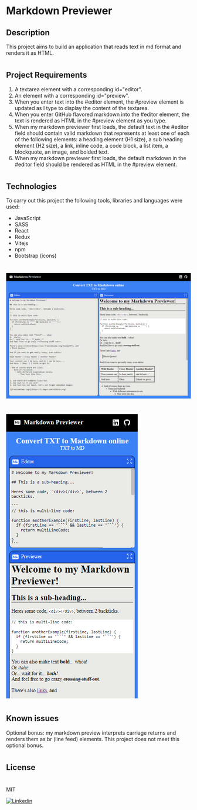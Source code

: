 # Markdown Previewer
## Description
This project aims to build an application that reads text in md format and renders it as HTML. 
#
## Project Requirements
1. A textarea element with a corresponding id="editor".
2. An element with a corresponding id="preview".
3. When you enter text into the #editor element, the #preview element is updated as I type to display the content of the textarea.
4. When you enter GitHub flavored markdown into the #editor element, the text is rendered as HTML in the #preview element as you type.
5. When my markdown previewer first loads, the default text in the #editor field should contain valid markdown that represents at least one of each of the following elements: a heading element (H1 size), a sub heading element (H2 size), a link, inline code, a code block, a list item, a blockquote, an image, and bolded text.
6. When my markdown previewer first loads, the default markdown in the #editor field should be rendered as HTML in the #preview element.
#
## Technologies
To carry out this project the following tools, libraries and languages were used:
- JavaScript
- SASS
- React
- Redux
- Vitejs
- npm
- Bootstrap (icons)
#

![desktop](./public/desktop.png)
#
![mobile](./public/mobile.png)
#
## Known issues
Optional bonus: my markdown preview interprets carriage returns and renders them as br (line feed) elements.
This project does not meet this optional bonus.

#
## License

#
MIT

<a href="https://www.linkedin.com/in/josema317"><img src="https://www.vectorlogo.zone/logos/linkedin/linkedin-icon.svg" alt="Linkedin" width="30" height="30"></a>
